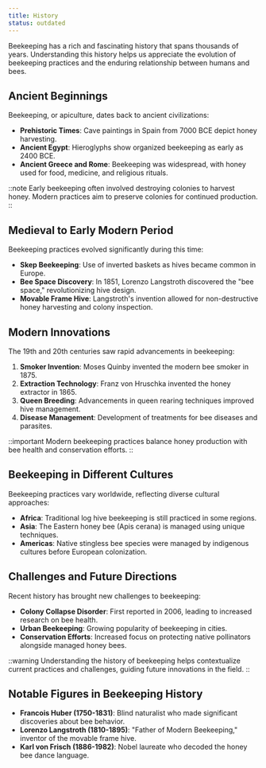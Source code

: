```yaml
---
title: History
status: outdated
---
```

Beekeeping has a rich and fascinating history that spans thousands of years. Understanding this history helps us appreciate the evolution of beekeeping practices and the enduring relationship between humans and bees.

## Ancient Beginnings

Beekeeping, or apiculture, dates back to ancient civilizations:

- **Prehistoric Times**: Cave paintings in Spain from 7000 BCE depict honey harvesting.
- **Ancient Egypt**: Hieroglyphs show organized beekeeping as early as 2400 BCE.
- **Ancient Greece and Rome**: Beekeeping was widespread, with honey used for food, medicine, and religious rituals.

::note
Early beekeeping often involved destroying colonies to harvest honey. Modern practices aim to preserve colonies for continued production.
::

## Medieval to Early Modern Period

Beekeeping practices evolved significantly during this time:

- **Skep Beekeeping**: Use of inverted baskets as hives became common in Europe.
- **Bee Space Discovery**: In 1851, Lorenzo Langstroth discovered the "bee space," revolutionizing hive design.
- **Movable Frame Hive**: Langstroth's invention allowed for non-destructive honey harvesting and colony inspection.

## Modern Innovations

The 19th and 20th centuries saw rapid advancements in beekeeping:

1. **Smoker Invention**: Moses Quinby invented the modern bee smoker in 1875.
2. **Extraction Technology**: Franz von Hruschka invented the honey extractor in 1865.
3. **Queen Breeding**: Advancements in queen rearing techniques improved hive management.
4. **Disease Management**: Development of treatments for bee diseases and parasites.

::important
Modern beekeeping practices balance honey production with bee health and conservation efforts.
::

## Beekeeping in Different Cultures

Beekeeping practices vary worldwide, reflecting diverse cultural approaches:

- **Africa**: Traditional log hive beekeeping is still practiced in some regions.
- **Asia**: The Eastern honey bee (Apis cerana) is managed using unique techniques.
- **Americas**: Native stingless bee species were managed by indigenous cultures before European colonization.

## Challenges and Future Directions

Recent history has brought new challenges to beekeeping:

- **Colony Collapse Disorder**: First reported in 2006, leading to increased research on bee health.
- **Urban Beekeeping**: Growing popularity of beekeeping in cities.
- **Conservation Efforts**: Increased focus on protecting native pollinators alongside managed honey bees.

::warning
Understanding the history of beekeeping helps contextualize current practices and challenges, guiding future innovations in the field.
::

## Notable Figures in Beekeeping History

- **Francois Huber (1750-1831)**: Blind naturalist who made significant discoveries about bee behavior.
- **Lorenzo Langstroth (1810-1895)**: "Father of Modern Beekeeping," inventor of the movable frame hive.
- **Karl von Frisch (1886-1982)**: Nobel laureate who decoded the honey bee dance language.
